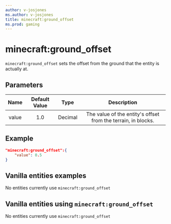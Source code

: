 ```yaml
---
author: v-josjones
ms.author: v-josjones
title: minecraft:ground_offset
ms.prod: gaming
---
```


# minecraft:ground_offset

`minecraft:ground_offset` sets the offset from the ground that the entity is actually at.

## Parameters

|Name |Default Value  |Type  |Description  |
|:---------:|:---------:|:---------:|:---------:|
|value| 1.0| Decimal| The value of the entity's offset from the terrain, in blocks. |

## Example

```json
"minecraft:ground_offset":{
    "value": 0.5 
}
```

## Vanilla entities examples

No entities currently use `minecraft:ground_offset`

## Vanilla entities using `minecraft:ground_offset`

No entities currently use `minecraft:ground_offset`
